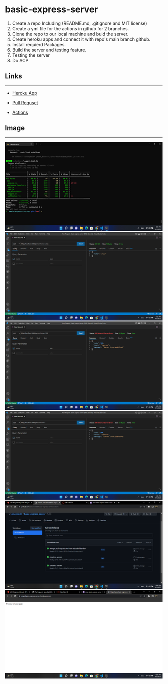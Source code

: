 # basic-express-server

1. Create a repo Including (README.md, .gitignore and MIT license)
2. Create  a yml file for the actions in github for 2 branches.
3. Clone the repo to our local machine and buld the server.
4. Create heroku apps and connect it with repo's main branch github.
5. Install requierd Packages.
6. Build the server and testing feature.
7. Testing the server
8. Do ACP

## Links

---

- [Heroku App](https://anas-basic-express-server.herokuapp.com/)

- [Pull Requset](https://github.com/abuobaid9/basic-express-server/pulls?q=is%3Apr+is%3Aclosed)

- [Actions](https://github.com/abuobaid9/basic-express-server/actions)

## Image

---

![img1](./dev/Screenshot%20(62).png)
![img2](./dev/Screenshot%20(64).png)
![img3](./dev/Screenshot%20(65).png)
![img4](./dev/Screenshot%20(66).png)
![img5](./dev/Screenshot%20(67).png)
![img6](./dev/Screenshot%20(68).png)
